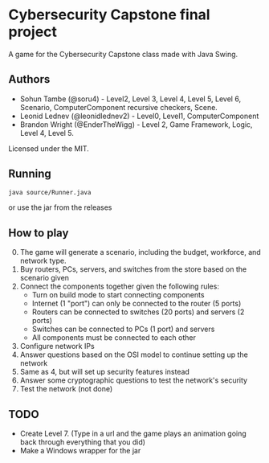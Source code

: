 # Cybersecurity Capstone final project

A game for the Cybersecurity Capstone class made with Java Swing.

## Authors

* Sohun Tambe (@soru4) - Level2, Level 3, Level 4, Level 5, Level 6, Scenario, ComputerComponent recursive checkers, Scene.
* Leonid Lednev (@leonidlednev2) - Level0, Level1, ComputerComponent
* Brandon Wright (@EnderTheWigg) - Level 2, Game Framework, Logic, Level 4, Level 5.

Licensed under the MIT.

## Running

```bash
java source/Runner.java
```

or use the jar from the releases

## How to play

0. The game will generate a scenario, including the budget, workforce, and network type.
1. Buy routers, PCs, servers, and switches from the store based on the scenario given
2. Connect the components together given the following rules:
   * Turn on build mode to start connecting components
   * Internet (1 "port") can only be connected to the router (5 ports)
   * Routers can be connected to switches (20 ports) and servers (2 ports)
   * Switches can be connected to PCs (1 port) and servers
   * All components must be connected to each other
3. Configure network IPs
4. Answer questions based on the OSI model to continue setting up the network
5. Same as 4, but will set up security features instead
6. Answer some cryptographic questions to test the network's security
7. Test the network (not done)

## TODO

* Create Level 7. (Type in a url and the game plays an animation going back through everything that you did)
* Make a Windows wrapper for the jar
